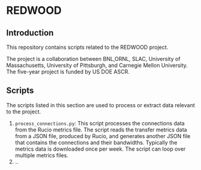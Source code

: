 # REDWOOD

## Introduction

This repository contains scripts related to the REDWOOD project.

The project is a collaboration between BNL,ORNL, SLAC, University of Massachusetts,
University of Pittsburgh, and Carnegie Mellon University. The five-year project is funded by US DOE ASCR.

## Scripts

The scripts listed in this section are used to process or extract data relevant to the project.

1. `process_connections.py`: This script processes the connections data from the Rucio metrics file.
The script reads the transfer metrics data from a JSON file, produced by Rucio, and generates another JSON file that
contains the connections and their bandwidths. Typically the metrics data is downloaded once per week. The script can
loop over multiple metrics files.
2. ..